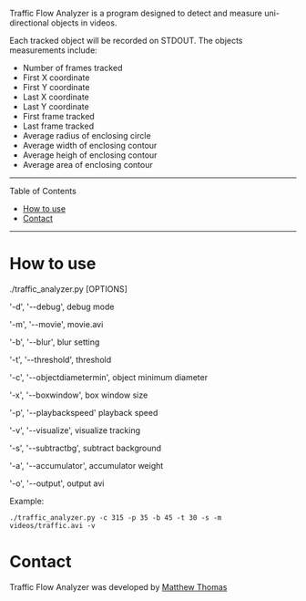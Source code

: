 Traffic Flow Analyzer is a program designed to detect and measure uni-directional objects in videos.

Each tracked object will be recorded on STDOUT.  The objects measurements include:

* Number of frames tracked
* First X coordinate 
* First Y coordinate
* Last X coordinate
* Last Y coordinate
* First frame tracked
* Last frame tracked
* Average radius of enclosing circle
* Average width of enclosing contour
* Average heigh of enclosing contour
* Average area of enclosing contour

---

Table of Contents

* <a href="#How to use">How to use</a>
* <a href="#Contact">Contact</a>

---


<a name="How to use"></a>

# How to use

./traffic_analyzer.py [OPTIONS]

'-d', '--debug', debug mode

'-m', '--movie', movie.avi

'-b', '--blur', blur setting

'-t', '--threshold', threshold

'-c', '--objectdiametermin', object minimum diameter

'-x', '--boxwindow', box window size

'-p', '--playbackspeed'  playback speed

'-v', '--visualize', visualize tracking

'-s', '--subtractbg', subtract background

'-a', '--accumulator', accumulator weight

'-o', '--output', output avi

Example:

    ./traffic_analyzer.py -c 315 -p 35 -b 45 -t 30 -s -m videos/traffic.avi -v


<a name="Contact"></a>

# Contact

Traffic Flow Analyzer was developed by [Matthew Thomas](https://github.com/telescope7/) 

